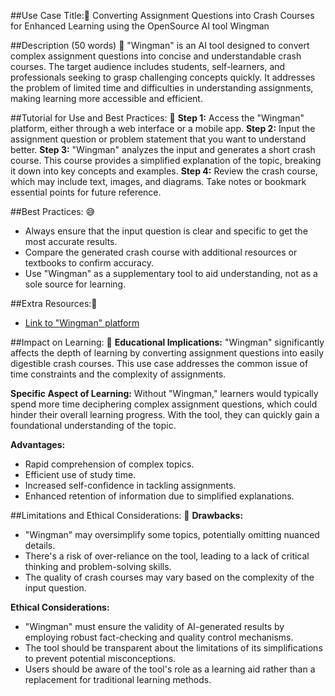##Use Case Title:🔮
Converting Assignment Questions into Crash Courses for Enhanced Learning using the OpenSource AI tool Wingman

##Description (50 words) 🤔
"Wingman" is an AI tool designed to convert complex assignment questions into concise and understandable crash courses. The target audience includes students, self-learners, and professionals seeking to grasp challenging concepts quickly. It addresses the problem of limited time and difficulties in understanding assignments, making learning more accessible and efficient.

##Tutorial for Use and Best Practices: 🌱
**Step 1:** Access the "Wingman" platform, either through a web interface or a mobile app. 
**Step 2:** Input the assignment question or problem statement that you want to understand better.
**Step 3:** "Wingman" analyzes the input and generates a short crash course. This course provides a simplified explanation of the topic, breaking it down into key concepts and examples.
**Step 4:** Review the crash course, which may include text, images, and diagrams. Take notes or bookmark essential points for future reference.

##Best Practices: 😅
- Always ensure that the input question is clear and specific to get the most accurate results.
- Compare the generated crash course with additional resources or textbooks to confirm accuracy.
- Use "Wingman" as a supplementary tool to aid understanding, not as a sole source for learning.

##Extra Resources:📍
- [Link to "Wingman" platform](https://tobi-awolaju-21.github.io/Wingman/)

##Impact on Learning: 📖
**Educational Implications:**
"Wingman" significantly affects the depth of learning by converting assignment questions into easily digestible crash courses. This use case addresses the common issue of time constraints and the complexity of assignments.

**Specific Aspect of Learning:**
Without "Wingman," learners would typically spend more time deciphering complex assignment questions, which could hinder their overall learning progress. With the tool, they can quickly gain a foundational understanding of the topic.

**Advantages:**
- Rapid comprehension of complex topics.
- Efficient use of study time.
- Increased self-confidence in tackling assignments.
- Enhanced retention of information due to simplified explanations.

##Limitations and Ethical Considerations: 🧸
**Drawbacks:**
- "Wingman" may oversimplify some topics, potentially omitting nuanced details.
- There's a risk of over-reliance on the tool, leading to a lack of critical thinking and problem-solving skills.
- The quality of crash courses may vary based on the complexity of the input question.

**Ethical Considerations:**
- "Wingman" must ensure the validity of AI-generated results by employing robust fact-checking and quality control mechanisms.
- The tool should be transparent about the limitations of its simplifications to prevent potential misconceptions.
- Users should be aware of the tool's role as a learning aid rather than a replacement for traditional learning methods.

